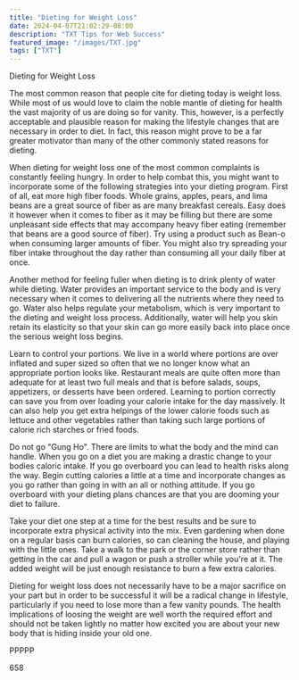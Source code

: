 ```yaml
---
title: "Dieting for Weight Loss"
date: 2024-04-07T21:02:29-08:00
description: "TXT Tips for Web Success"
featured_image: "/images/TXT.jpg"
tags: ["TXT"]
---
```


Dieting for Weight Loss

The most common reason that people cite for dieting today is weight loss. While most of us would love to claim the noble mantle of dieting for health the vast majority of us are doing so for vanity. This, however, is a perfectly acceptable and plausible reason for making the lifestyle changes that are necessary in order to diet. In fact, this reason might prove to be a far greater motivator than many of the other commonly stated reasons for dieting. 

When dieting for weight loss one of the most common complaints is constantly feeling hungry. In order to help combat this, you might want to incorporate some of the following strategies into your dieting program. First of all, eat more high fiber foods. Whole grains, apples, pears, and lima beans are a great source of fiber as are many breakfast cereals. Easy does it however when it comes to fiber as it may be filling but there are some unpleasant side effects that may accompany heavy fiber eating (remember that beans are a good source of fiber). Try using a product such as Bean-o when consuming larger amounts of fiber. You might also try spreading your fiber intake throughout the day rather than consuming all your daily fiber at once. 

Another method for feeling fuller when dieting is to drink plenty of water while dieting. Water provides an important service to the body and is very necessary when it comes to delivering all the nutrients where they need to go. Water also helps regulate your metabolism, which is very important to the dieting and weight loss process. Additionally, water will help you skin retain its elasticity so that your skin can go more easily back into place once the serious weight loss begins.

Learn to control your portions. We live in a world where portions are over inflated and super sized so often that we no longer know what an appropriate portion looks like. Restaurant meals are quite often more than adequate for at least two full meals and that is before salads, soups, appetizers, or desserts have been ordered. Learning to portion correctly can save you from over loading your calorie intake for the day massively. It can also help you get extra helpings of the lower calorie foods such as lettuce and other vegetables rather than taking such large portions of calorie rich starches or fried foods. 

Do not go "Gung Ho". There are limits to what the body and the mind can handle. When you go on a diet you are making a drastic change to your bodies caloric intake. If you go overboard you can lead to health risks along the way. Begin cutting calories a little at a time and incorporate changes as you go rather than going in with an all or nothing attitude. If you go overboard with your dieting plans chances are that you are dooming your diet to failure. 

Take your diet one step at a time for the best results and be sure to incorporate extra physical activity into the mix. Even gardening when done on a regular basis can burn calories, so can cleaning the house, and playing with the little ones. Take a walk to the park or the corner store rather than getting in the car and pull a wagon or push a stroller while you're at it. The added weight will be just enough resistance to burn a few extra calories. 

Dieting for weight loss does not necessarily have to be a major sacrifice on your part but in order to be successful it will be a radical change in lifestyle, particularly if you need to lose more than a few vanity pounds. The health implications of loosing the weight are well worth the required effort and should not be taken lightly no matter how excited you are about your new body that is hiding inside your old one. 

PPPPP

658

